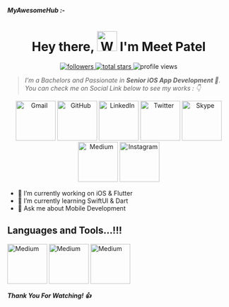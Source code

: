 ***MyAwesomeHub :-***

<!--- <p align="center">
  <img src="https://github.com/thompsonemerson/thompsonemerson/raw/master/cover-thompson.png" height="200"/>
</p> --->

<h1 align="center"> Hey there, <img src="https://raw.githubusercontent.com/nixin72/nixin72/master/wave.gif" 
         alt="Waving hand animated gif"
         height="45"
         width="45" /> I'm Meet Patel</h1>

<p align="center">
<a href="https://github.com/patelmeet12?tab=followers">
  <img alt="followers" title="Follow me on Github" src="https://custom-icon-badges.demolab.com/github/followers/patelmeet12?color=236ad3&labelColor=1155ba&style=for-the-badge&logo=person-add&label=Followers&logoColor=white"/>
</a>
<a href="https://github.com/patelmeet12?tab=repositories&sort=stargazers">
  <img alt="total stars" title="Total stars on GitHub" src="https://custom-icon-badges.demolab.com/github/stars/patelmeet12?color=55960c&style=for-the-badge&labelColor=488207&logo=star"/>
</a>
<img alt="profile views" title="Profile views on GitHub" src="https://komarev.com/ghpvc/?username=patelmeet12&style=for-the-badge&color=blue"/>
</p>
         
<!--- > *Hey there 👋 ,* -->

> *I’m a Bachelors and Passionate in **Senior iOS App Development **. You can check me on Social Link below to see my works : 👇*

<!--- - [Resume](https://drive.google.com/file/d/1gchAfTDmpDYNXZ_HA1cz1TAFo-mi8hA3/view?usp=sharing) -->

<!--- - [LinkedIn](https://in.linkedin.com/in/patelmeet12)

- [Twitter](https://twitter.com/patelmeet_12)

- [Skype](https://join.skype.com/invite/vV7Ept1jnDXx)

- [Instagram](https://www.instagram.com/meetsurani12/) -->

<!--- [![Instagram](https://img.shields.io/badge/Instagram-E4405F?style=for-the-badge&logo=instagram&logoColor=white)](https://www.instagram.com/meetsurani12)
[![LinkedIn](https://img.shields.io/badge/LinkedIn-0077B5?style=for-the-badge&logo=linkedin&logoColor=white)](https://in.linkedin.com/in/patelmeet12)
[![Skype](https://img.shields.io/badge/Skype-00acee?style=for-the-badge&logo=Skype&logoColor=white)](https://join.skype.com/invite/vV7Ept1jnDXx)
[![Medium](https://img.shields.io/badge/Medium-12100E?style=for-the-badge&logo=medium&logoColor=white)](https://medium.com/@patelmeet12)
[![Twitter](https://img.shields.io/twitter/follow/patelmeet_12?logo=Twitter&style=for-the-badge)](https://twitter.com/patelmeet_12) --->

<p align="center">
	<a href="mailto:patelmeet0809@gmail.com"><img src="https://img.icons8.com/bubbles/500/null/gmail.png" width="90" alt="Gmail"/></a>
	<a href="https://github.com/patelmeet12"><img src="https://img.icons8.com/bubbles/500/000000/github.png" width="90" alt="GitHub"/></a>
	<a href="https://in.linkedin.com/in/patelmeet12"><img src="https://img.icons8.com/bubbles/500/null/linkedin.png" width="90" alt="LinkedIn"/></a>
	<a href="https://twitter.com/patelmeet_12"><img src="https://img.icons8.com/bubbles/500/null/twitter-circled.png" width="90" alt="Twitter"/></a>
	<a href="https://join.skype.com/invite/vV7Ept1jnDXx"><img src="https://img.icons8.com/bubbles/500/null/skype.png" width="90" alt="Skype"/></a>
	<a href="https://medium.com/@patelmeet12"><img src="https://img.icons8.com/bubbles/500/null/medium-new.png" width="90" alt="Medium"/></a>
	<a href="https://www.instagram.com/meetsurani12"><img src="https://img.icons8.com/bubbles/500/null/instagram-new--v1.png" width="90" alt="Instagram"/></a>
</p>


- 🔭 I’m currently working on iOS & Flutter
- 🌱 I’m currently learning SwiftUI & Dart
- 💬 Ask me about Mobile Development
<!--- - 📧 Reach out to me at patelmeet0809@gmail.com --->

## Languages and Tools...!!!
<p align="left">
	<a href="https://www.swift.org/"><img src="https://img.icons8.com/bubbles/500/null/swift.png" width="90" alt="Medium"/></a>
	<a href="https://www.apple.com"><img src="https://img.icons8.com/bubbles/500/null/mac-os.png" width="90" alt="Medium"/></a>
	<a href="https://flutter.dev/"><img src="https://img.icons8.com/fluency/96/null/flutter.png" width="90" alt="Medium"/></a>
</p>

<!--- ![Meet's GitHub stats](https://github-readme-stats.vercel.app/api?username=patelmeet12&show_icons=true&theme=radical)

<a href="https://github.com/patelmeet12">
    <img src="https://github-stats-alpha.vercel.app/api?username=patelmeet12&cc=22272e&tc=37BCF6&ic=fff&bc=0000">
</a> --->

<!--- <p align="left">
  <img src="https://github-readme-stats.vercel.app/api/top-langs/?username=patelmeet12&layout=compact&theme=vue"/>
</p>

![Meet's GitHub stats](https://github-readme-stats.vercel.app/api?username=patelmeet12&show_icons=true&theme=radical)

![Top Langs](https://github-readme-stats.vercel.app/api/top-langs/?username=patelmeet12&layout=compact&theme=radical)

![Meet's github activity graph](https://activity-graph.herokuapp.com/graph?username=patelmeet12&theme=dracula)

## 💳 Github Profile Summary Card
<p align="center">
  <img src="https://github-profile-summary-cards.vercel.app/api/cards/profile-details?username=patelmeet12&theme=vue"/>
</p>

## 📟 Most Used Languages
<p align="center">
  <img src="https://github-readme-stats.vercel.app/api/top-langs/?username=patelmeet12&layout=compact&theme=vue"/>
</p>

## 📟 GitHub Stats
<p align="center">
	<img width="48%" src="https://github-readme-stats.vercel.app/api?username=patelmeet12&show_icons=true&theme=vue" />
	<img width="48%" src="https://github-readme-streak-stats.herokuapp.com/?user=patelmeet12&theme=vue" />
</p>

<p align="left"> <img src="https://komarev.com/ghpvc/?username=patelmeet12&label=Views&color=blue&style=plastic&style=for-the-badge" alt="patelmeet12" /> </p> --->

***Thank You For Watching! :+1:***
